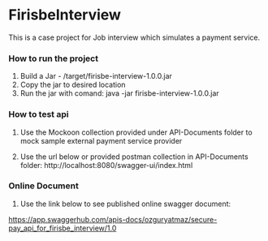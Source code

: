 # FirisbeInterview
This is a case project for Job interview which simulates a payment service.  

### How to run the project

1. Build a Jar - /target/firisbe-interview-1.0.0.jar
2. Copy the jar to desired location
2. Run the jar with comand: java -jar firisbe-interview-1.0.0.jar



### How to test api
1. Use the Mockoon collection provided under API-Documents folder to mock sample external payment service provider

2. Use the url below or provided postman collection in API-Documents folder:
   http://localhost:8080/swagger-ui/index.html


### Online Document

1. Use the link below to see published online swagger document:

https://app.swaggerhub.com/apis-docs/ozguryatmaz/secure-pay_api_for_firisbe_interview/1.0
